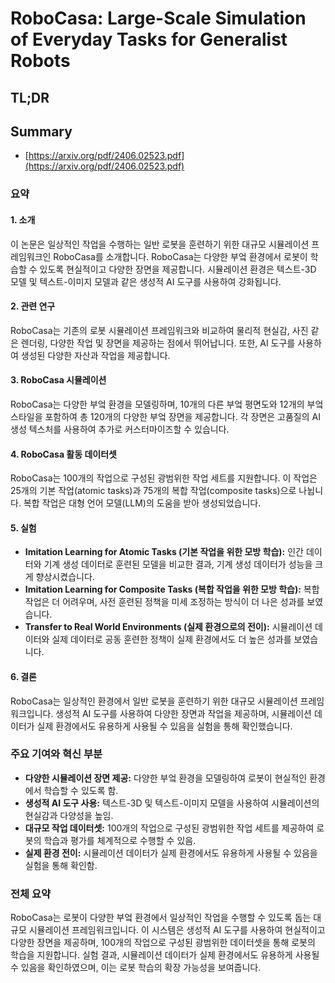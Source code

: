 # RoboCasa: Large-Scale Simulation of Everyday Tasks for Generalist Robots
## TL;DR
## Summary
- [https://arxiv.org/pdf/2406.02523.pdf](https://arxiv.org/pdf/2406.02523.pdf)

### 요약

#### 1. 소개
이 논문은 일상적인 작업을 수행하는 일반 로봇을 훈련하기 위한 대규모 시뮬레이션 프레임워크인 RoboCasa를 소개합니다. RoboCasa는 다양한 부엌 환경에서 로봇이 학습할 수 있도록 현실적이고 다양한 장면을 제공합니다. 시뮬레이션 환경은 텍스트-3D 모델 및 텍스트-이미지 모델과 같은 생성적 AI 도구를 사용하여 강화됩니다.

#### 2. 관련 연구
RoboCasa는 기존의 로봇 시뮬레이션 프레임워크와 비교하여 물리적 현실감, 사진 같은 렌더링, 다양한 작업 및 장면을 제공하는 점에서 뛰어납니다. 또한, AI 도구를 사용하여 생성된 다양한 자산과 작업을 제공합니다.

#### 3. RoboCasa 시뮬레이션
RoboCasa는 다양한 부엌 환경을 모델링하며, 10개의 다른 부엌 평면도와 12개의 부엌 스타일을 포함하여 총 120개의 다양한 부엌 장면을 제공합니다. 각 장면은 고품질의 AI 생성 텍스처를 사용하여 추가로 커스터마이즈할 수 있습니다.

#### 4. RoboCasa 활동 데이터셋
RoboCasa는 100개의 작업으로 구성된 광범위한 작업 세트를 지원합니다. 이 작업은 25개의 기본 작업(atomic tasks)과 75개의 복합 작업(composite tasks)으로 나뉩니다. 복합 작업은 대형 언어 모델(LLM)의 도움을 받아 생성되었습니다.

#### 5. 실험
- **Imitation Learning for Atomic Tasks (기본 작업을 위한 모방 학습):** 인간 데이터와 기계 생성 데이터로 훈련된 모델을 비교한 결과, 기계 생성 데이터가 성능을 크게 향상시켰습니다.
- **Imitation Learning for Composite Tasks (복합 작업을 위한 모방 학습):** 복합 작업은 더 어려우며, 사전 훈련된 정책을 미세 조정하는 방식이 더 나은 성과를 보였습니다.
- **Transfer to Real World Environments (실제 환경으로의 전이):** 시뮬레이션 데이터와 실제 데이터로 공동 훈련한 정책이 실제 환경에서도 더 높은 성과를 보였습니다.

#### 6. 결론
RoboCasa는 일상적인 환경에서 일반 로봇을 훈련하기 위한 대규모 시뮬레이션 프레임워크입니다. 생성적 AI 도구를 사용하여 다양한 장면과 작업을 제공하며, 시뮬레이션 데이터가 실제 환경에서도 유용하게 사용될 수 있음을 실험을 통해 확인했습니다.

### 주요 기여와 혁신 부분
- **다양한 시뮬레이션 장면 제공:** 다양한 부엌 환경을 모델링하여 로봇이 현실적인 환경에서 학습할 수 있도록 함.
- **생성적 AI 도구 사용:** 텍스트-3D 및 텍스트-이미지 모델을 사용하여 시뮬레이션의 현실감과 다양성을 높임.
- **대규모 작업 데이터셋:** 100개의 작업으로 구성된 광범위한 작업 세트를 제공하여 로봇의 학습과 평가를 체계적으로 수행할 수 있음.
- **실제 환경 전이:** 시뮬레이션 데이터가 실제 환경에서도 유용하게 사용될 수 있음을 실험을 통해 확인함.

### 전체 요약
RoboCasa는 로봇이 다양한 부엌 환경에서 일상적인 작업을 수행할 수 있도록 돕는 대규모 시뮬레이션 프레임워크입니다. 이 시스템은 생성적 AI 도구를 사용하여 현실적이고 다양한 장면을 제공하며, 100개의 작업으로 구성된 광범위한 데이터셋을 통해 로봇의 학습을 지원합니다. 실험 결과, 시뮬레이션 데이터가 실제 환경에서도 유용하게 사용될 수 있음을 확인하였으며, 이는 로봇 학습의 확장 가능성을 보여줍니다.